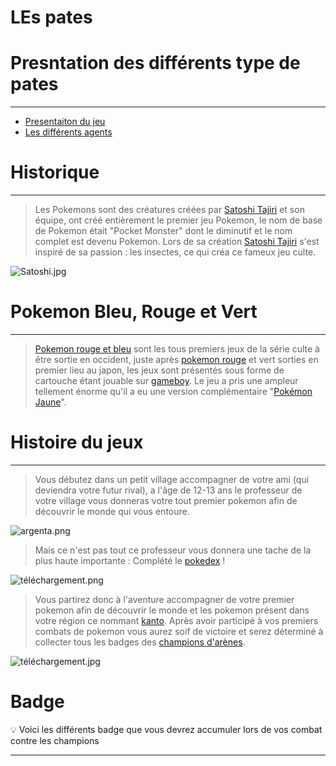 # LEs pates

# Presntation des différents type de pates 

---

- [Presentaiton du jeu](https://playvalorant.com/fr-fr/)
- [Les différents agents](https://www.notion.so/WikiPokedia-1fd6c6a29b7d4dab98b3af26a4379f48)

# Historique

---

> Les Pokemons sont des créatures créées par [Satoshi Tajiri](https://fr.wikipedia.org/wiki/Satoshi_Tajiri) et son équipe, ont créé entièrement le premier jeu Pokemon, le nom de base de Pokemon était "Pocket Monster" dont le diminutif et le nom complet est devenu Pokemon. Lors de sa création [Satoshi Tajiri](https://fr.wikipedia.org/wiki/Satoshi_Tajiri) s'est inspiré de sa passion : les insectes, ce qui créa ce fameux jeu culte.
> 

![Satoshi.jpg](WikiPokedia%201fd6c6a29b7d4dab98b3af26a4379f48/Satoshi.jpg)

# Pokemon Bleu, Rouge et Vert

---

> [Pokemon rouge et bleu](https://fr.wikipedia.org/wiki/Pokémon_Rouge_et_Bleu) sont les tous premiers jeux de la série culte à être sortie en occident, juste après [pokemon rouge](https://fr.wikipedia.org/wiki/Pok%C3%A9mon_Rouge_et_Bleu) et vert sorties en premier lieu au japon, les jeux sont présentés sous forme de cartouche étant jouable sur [gameboy](https://fr.wikipedia.org/wiki/Game_Boy). Le jeu a pris une ampleur tellement énorme qu'il a eu une version complémentaire "[Pokémon Jaune](https://fr.wikipedia.org/wiki/Pok%C3%A9mon_Jaune)".
> 

# Histoire du jeux

---

> Vous débutez dans un petit village accompagner de votre ami (qui deviendra votre futur rival), a l'âge de 12-13 ans le professeur de votre village vous donneras votre tout premier pokemon afin de découvrir le monde qui vous entoure.
> 

![argenta.png](WikiPokedia%201fd6c6a29b7d4dab98b3af26a4379f48/argenta.png)

> Mais ce n'est pas tout ce professeur vous donnera une tache de la plus haute importante : Complété le [pokedex](https://fr.wikipedia.org/wiki/Pok%C3%A9dex) !
> 

![téléchargement.png](WikiPokedia%201fd6c6a29b7d4dab98b3af26a4379f48/tlchargement.png)

> Vous partirez donc à l'aventure accompagner de votre premier pokemon afin de découvrir le monde et les pokemon présent dans votre région ce nommant [kanto](https://pokemon.fandom.com/wiki/Kanto). Après avoir participé à vos premiers combats de pokemon vous aurez soif de victoire et serez déterminé à collecter tous les badges des [champions d'arènes](https://www.pokepedia.fr/Champion_d%27Ar%C3%A8ne).
> 

![téléchargement.jpg](WikiPokedia%201fd6c6a29b7d4dab98b3af26a4379f48/tlchargement.jpg)

# Badge

<aside>
💡 Voici les différents badge que vous devrez accumuler lors de vos combat contre les champions

</aside>

---
